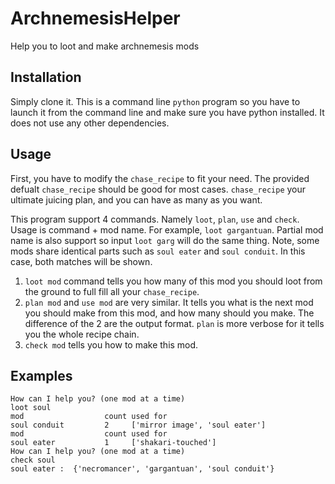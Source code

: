 # ArchnemesisHelper
Help you to loot and make archnemesis mods

## Installation
Simply clone it.
This is a command line `python` program so you have to launch it from the command line and make sure you have python installed. It does not use any other dependencies.

## Usage
First, you have to modify the `chase_recipe` to fit your need. The provided defualt `chase_recipe` should be good for most cases. `chase_recipe` your ultimate juicing plan, and you can have as many as you want.

This program support 4 commands. Namely `loot`, `plan`, `use` and `check`. Usage is command + mod name. For example, `loot gargantuan`. Partial mod name is also support so input `loot garg` will do the same thing. Note, some mods share identical parts such as `soul eater` and `soul conduit`. In this case, both matches will be shown.

1. `loot mod` command tells you how many of this mod you should loot from the ground to full fill all your `chase_recipe`.
2. `plan mod` and `use mod` are very similar. It tells you what is the next mod you should make from this mod, and how many should you make. The difference of the 2 are the output format. `plan` is more verbose for it tells you the whole recipe chain.
3. `check mod` tells you how to make this mod.

## Examples
```
How can I help you? (one mod at a time)
loot soul
mod                  count used for
soul conduit         2     ['mirror image', 'soul eater']
mod                  count used for
soul eater           1     ['shakari-touched']
How can I help you? (one mod at a time)
check soul
soul eater :  {'necromancer', 'gargantuan', 'soul conduit'}
